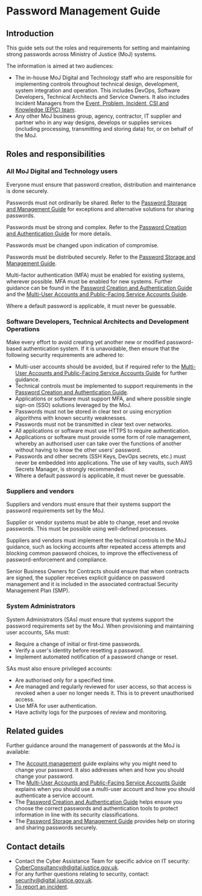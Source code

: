 # Password Management Guide

## Introduction

This guide sets out the roles and requirements for setting and maintaining strong passwords across Ministry of Justice \(MoJ\) systems.

The information is aimed at two audiences:

-   The in-house MoJ Digital and Technology staff who are responsible for implementing controls throughout technical design, development, system integration and operation. This includes DevOps, Software Developers, Technical Architects and Service Owners. It also includes Incident Managers from the [Event, Problem, Incident, CSI and Knowledge \(EPIC\) team](https://peoplefinder.service.gov.uk/teams/epic).
-   Any other MoJ business group, agency, contractor, IT supplier and partner who in any way designs, develops or supplies services \(including processing, transmitting and storing data\) for, or on behalf of the MoJ.

## Roles and responsibilities

### All MoJ Digital and Technology users

Everyone must ensure that password creation, distribution and maintenance is done securely.

Passwords must not ordinarily be shared. Refer to the [Password Storage and Management Guide](password-storage-and-management-guide.md) for exceptions and alternative solutions for sharing passwords.

Passwords must be strong and complex. Refer to the [Password Creation and Authentication Guide](password-creation-and-authentication-guide.md) for more details.

Passwords must be changed upon indication of compromise.

Passwords must be distributed securely. Refer to the [Password Storage and Management Guide](password-storage-and-management-guide.md).

Multi-factor authentication \(MFA\) must be enabled for existing systems, wherever possible. MFA must be enabled for new systems. Further guidance can be found in the [Password Creation and Authentication Guide](password-creation-and-authentication-guide.md) and the [Multi-User Accounts and Public-Facing Service Accounts Guide](multi-user-accounts-and-public-facing-service-accounts-guide.md).

Where a default password is applicable, it must never be guessable.

### Software Developers, Technical Architects and Development Operations

Make every effort to avoid creating yet another new or modified password-based authentication system. If it is unavoidable, then ensure that the following security requirements are adhered to:

-   Multi-user accounts should be avoided, but if required refer to the [Multi-User Accounts and Public-Facing Service Accounts Guide](multi-user-accounts-and-public-facing-service-accounts-guide.md) for further guidance.
-   Technical controls must be implemented to support requirements in the [Password Creation and Authentication Guide](password-creation-and-authentication-guide.md).
-   Applications or software must support MFA, and where possible single sign-on \(SSO\) solutions leveraged by the MoJ.
-   Passwords must not be stored in clear text or using encryption algorithms with known security weaknesses.
-   Passwords must not be transmitted in clear text over networks.
-   All applications or software must use HTTPS to require authentication.
-   Applications or software must provide some form of role management, whereby an authorised user can take over the functions of another without having to know the other users' password.
-   Passwords and other secrets \(SSH Keys, DevOps secrets, etc.\) must never be embedded into applications. The use of key vaults, such AWS Secrets Manager, is strongly recommended.
-   Where a default password is applicable, it must never be guessable.

### Suppliers and vendors

Suppliers and vendors must ensure that their systems support the password requirements set by the MoJ.

Supplier or vendor systems must be able to change, reset and revoke passwords. This must be possible using well-defined processes.

Suppliers and vendors must implement the technical controls in the MoJ guidance, such as locking accounts after repeated access attempts and blocking common password choices, to improve the effectiveness of password-enforcement and compliance.

Senior Business Owners for Contracts should ensure that when contracts are signed, the supplier receives explicit guidance on password management and it is included in the associated contractual Security Management Plan \(SMP\).

### System Administrators

System Administrators \(SAs\) must ensure that systems support the password requirements set by the MoJ. When provisioning and maintaining user accounts, SAs must:

-   Require a change of initial or first-time passwords.
-   Verify a user's identity before resetting a password.
-   Implement automated notification of a password change or reset.

SAs must also ensure privileged accounts:

-   Are authorised only for a specified time.
-   Are managed and regularly reviewed for user access, so that access is revoked when a user no longer needs it. This is to prevent unauthorised access.
-   Use MFA for user authentication.
-   Have activity logs for the purposes of review and monitoring.

## Related guides

Further guidance around the management of passwords at the MoJ is available:

-   The [Account management](account-management.md) guide explains why you might need to change your password. It also addresses when and how you should change your password.
-   The [Multi-User Accounts and Public-Facing Service Accounts Guide](multi-user-accounts-and-public-facing-service-accounts-guide.md) explains when you should use a multi-user account and how you should authenticate a service account.
-   The [Password Creation and Authentication Guide](password-creation-and-authentication-guide.md) helps ensure you choose the correct passwords and authentication tools to protect information in line with its security classifications.
-   The [Password Storage and Management Guide](password-storage-and-management-guide.md) provides help on storing and sharing passwords securely.

## Contact details

-   Contact the Cyber Assistance Team for specific advice on IT security: [CyberConsultancy@digital.justice.gov.uk](mailto:CyberConsultancy@digital.justice.gov.uk).
-   For any further questions relating to security, contact: [security@digital.justice.gov.uk](mailto:security@digital.justice.gov.uk).
-   [To report an incident](reporting-an-incident.md).

